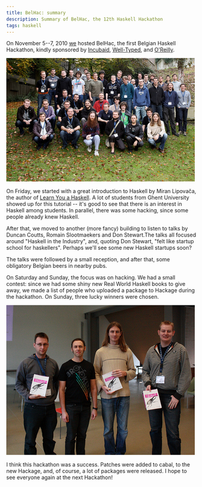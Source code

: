 ```yaml
---
title: BelHac: summary
description: Summary of BelHac, the 12th Haskell Hackathon
tags: haskell
---
```


On November 5--7, 2010
[we](http://www.haskell.org/haskellwiki/Ghent_Functional_Programming_Group/)
hosted BelHac, the first Belgian Haskell Hackathon, kindly sponsored by
[Incubaid](http://www.incubaid.com), [Well-Typed](http://www.well-typed.com),
and [O'Reilly](http://www.oreilly.com).

![Group picture](/images/2010-11-09-group-picture.jpg)

On Friday, we started with a great introduction to Haskell by Miran Lipovača,
the author of [Learn You a Haskell](http://learnyouahaskell.com). A lot of
students from Ghent University showed up for this tutorial -- it's good to see
that there is an interest in Haskell among students. In parallel, there was some
hacking, since some people already knew Haskell.

After that, we moved to another (more fancy) building to listen to talks by
Duncan Coutts, Romain Slootmaekers and Don Stewart.The talks all focused around
"Haskell in the Industry", and, quoting Don Stewart, "felt like startup school
for haskellers". Perhaps we'll see some new Haskell startups soon?

The talks were followed by a small reception, and after that, some obligatory
Belgian beers in nearby pubs.

On Saturday and Sunday, the focus was on hacking. We had a small contest: since
we had some shiny new Real World Haskell books to give away, we made a list of
people who uploaded a package to Hackage during the hackathon. On Sunday, three
lucky winners were chosen.

![Kenneth Hoste, Don Stewart, Joachim Breitner and Tom Lokhorst](/images/2010-11-09-rwh-winners.jpg)

I think this hackathon was a success. Patches were added to cabal, to
the new Hackage, and, of course, a lot of packages were released. I
hope to see everyone again at the next Hackathon!

